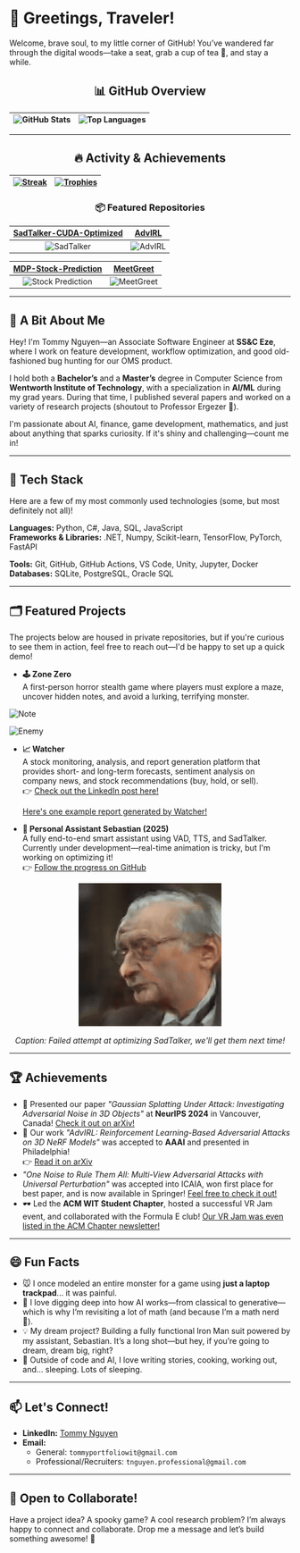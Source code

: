# 👋 Greetings, Traveler!

Welcome, brave soul, to my little corner of GitHub! You’ve wandered far through the digital woods—take a seat, grab a cup of tea 🍵, and stay a while.
<div align="center">
<div align="center">

## 📊 GitHub Overview

| ![GitHub Stats](https://github-readme-stats.vercel.app/api?username=tommy-nguyen-cpu&show_icons=true&theme=radical) | ![Top Languages](https://github-readme-stats.vercel.app/api/top-langs/?username=tommy-nguyen-cpu&layout=donut-vertical&theme=radical) |
|:--------------------------------------------------------:|:------------------------------------------------------------:|

---

## 🔥 Activity & Achievements

| [![Streak](https://github-readme-streak-stats.herokuapp.com?user=tommy-nguyen-cpu&theme=radical&hide_border=true)](https://git.io/streak-stats) | [![Trophies](https://github-profile-trophy.vercel.app/?username=tommy-nguyen-cpu&theme=radical&no-frame=true&column=4)](https://github-profile-trophy.vercel.app) |
|:-------------------------------------------------------------------------------------------------------------------------------------:|:-------------------------------------------------------------------------------------------------------------------------------------------------:|

</div>

### 📦 Featured Repositories

| [SadTalker-CUDA-Optimized](https://github.com/tommy-nguyen-cpu/SadTalker-CUDA-Optimized) | [AdvIRL](https://github.com/tommy-nguyen-cpu/AdvIRL) |
|:-------------------------------------------------------------------------------------:|:--------------------------------------------------:|
| <img src="https://github-readme-stats.vercel.app/api/pin/?username=tommy-nguyen-cpu&repo=SadTalker-CUDA-Optimized" alt="SadTalker"> | <img src="https://github-readme-stats.vercel.app/api/pin/?username=tommy-nguyen-cpu&repo=AdvIRL" alt="AdvIRL"> |

| [MDP-Stock-Prediction](https://github.com/tommy-nguyen-cpu/MDP-Stock-Prediction) | [MeetGreet](https://github.com/tommy-nguyen-cpu/MeetGreet) |
|:--------------------------------------------------------------------------------:|:---------------------------------------------------------:|
| <img src="https://github-readme-stats.vercel.app/api/pin/?username=tommy-nguyen-cpu&repo=MDP-Stock-Prediction" alt="Stock Prediction"> | <img src="https://github-readme-stats.vercel.app/api/pin/?username=tommy-nguyen-cpu&repo=MeetGreet" alt="MeetGreet"> |

</div>

---

## 🧠 A Bit About Me

Hey! I'm Tommy Nguyen—an Associate Software Engineer at **SS&C Eze**, where I work on feature development, workflow optimization, and good old-fashioned bug hunting for our OMS product.

I hold both a **Bachelor’s** and a **Master’s** degree in Computer Science from **Wentworth Institute of Technology**, with a specialization in **AI/ML** during my grad years. During that time, I published several papers and worked on a variety of research projects (shoutout to Professor Ergezer 🥳).

I'm passionate about AI, finance, game development, mathematics, and just about anything that sparks curiosity. If it's shiny and challenging—count me in!

---

## 🧰 Tech Stack
Here are a few of my most commonly used technologies (some, but most definitely not all)!

**Languages:** Python, C#, Java, SQL, JavaScript  
**Frameworks & Libraries:** .NET, Numpy, Scikit-learn, TensorFlow, PyTorch, FastAPI

**Tools:** Git, GitHub, GitHub Actions, VS Code, Unity, Jupyter, Docker  
**Databases:** SQLite, PostgreSQL, Oracle SQL

---

## 🗂️ Featured Projects
The projects below are housed in private repositories, but if you're curious to see them in action, feel free to reach out—I'd be happy to set up a quick demo!

- **🕹️ Zone Zero**  
  A first-person horror stealth game where players must explore a maze, uncover hidden notes, and avoid a lurking, terrifying monster.
  
![Note](gifs/NotePickup.gif)

![Enemy](gifs/QT.gif)

- **📈 Watcher**  
  A stock monitoring, analysis, and report generation platform that provides short- and long-term forecasts, sentiment analysis on company news, and stock recommendations (buy, hold, or sell).  
  👉 [Check out the LinkedIn post here!](https://www.linkedin.com/posts/tommy-nguyen-_im-excited-to-share-that-my-stock-analysis-activity-7264046354107088896-wGjh?utm_source=share&utm_medium=member_desktop&rcm=ACoAAClSaxEBgNuvUkAK-rZuouH0hF3h37Sr3qE)

  [Here's one example report generated by Watcher!](pdfs/watcher_example.pdf)

- **🤖 Personal Assistant Sebastian (2025)**  
  A fully end-to-end smart assistant using VAD, TTS, and SadTalker. Currently under development—real-time animation is tricky, but I'm working on optimizing it!  
  👉 [Follow the progress on GitHub](https://github.com/Tommy-Nguyen-cpu/SadTalker-CUDA-Optimized)

<div align="center">
  <img src="gifs/sebastian_failed_attempt.gif" alt="Failed Attempt At Optimizing SadTalker">
  
  <em>Caption: Failed attempt at optimizing SadTalker, we'll get them next time!</em>
</div>


---

## 🏆 Achievements

- 🧠 Presented our paper _"Gaussian Splatting Under Attack: Investigating Adversarial Noise in 3D Objects"_ at **NeurIPS 2024** in Vancouver, Canada! [Check it out on arXiv!](https://arxiv.org/abs/2412.02803)
- 🎯 Our work _"AdvIRL: Reinforcement Learning-Based Adversarial Attacks on 3D NeRF Models"_ was accepted to **AAAI** and presented in Philadelphia!  
  👉 [Read it on arXiv](https://arxiv.org/abs/2412.16213)
- _"One Noise to Rule Them All: Multi-View Adversarial Attacks with Universal Perturbation"_ was accepted into ICAIA, won first place for best paper, and is now available in Springer! [Feel free to check it out!](https://link.springer.com/series/16171)
- 🕶️ Led the **ACM WIT Student Chapter**, hosted a successful VR Jam event, and collaborated with the Formula E club! [Our VR Jam was even listed in the ACM Chapter newsletter!](https://www.acm.org/chapters/chapter-newsletters/2023/09#7)

---

## 😄 Fun Facts

- 🐭 I once modeled an entire monster for a game using **just a laptop trackpad**... it was painful.
- 🧠 I love digging deep into how AI works—from classical to generative—which is why I’m revisiting a lot of math (and because I’m a math nerd 🤣).
- 💡 My dream project? Building a fully functional Iron Man suit powered by my assistant, Sebastian. It’s a long shot—but hey, if you’re going to dream, dream big, right?
- 🛌 Outside of code and AI, I love writing stories, cooking, working out, and… sleeping. Lots of sleeping.

---

## 📫 Let's Connect!

- **LinkedIn:** [Tommy Nguyen](https://www.linkedin.com/in/tommy-nguyen-/)  
- **Email:**  
  - General: `tommyportfoliowit@gmail.com`  
  - Professional/Recruiters: `tnguyen.professional@gmail.com`

---

## 🤝 Open to Collaborate!

Have a project idea? A spooky game? A cool research problem? I’m always happy to connect and collaborate. Drop me a message and let’s build something awesome! 🚀


<!--
**Tommy-Nguyen-cpu/Tommy-Nguyen-cpu** is a ✨ _special_ ✨ repository because its `README.md` (this file) appears on your GitHub profile.

Here are some ideas to get you started:

- 🔭 I’m currently working on ...
- 🌱 I’m currently learning ...
- 👯 I’m looking to collaborate on ...
- 🤔 I’m looking for help with ...
- 💬 Ask me about ...
- 📫 How to reach me: ...
- 😄 Pronouns: ...
- ⚡ Fun fact: ...
-->
